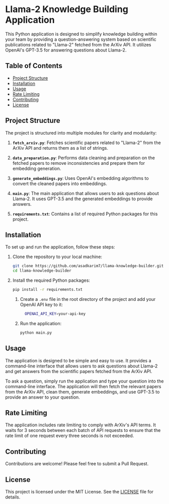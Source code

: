 # Llama-2 Knowledge Building Application

This Python application is designed to simplify knowledge building within your team by providing a question-answering system based on scientific publications related to "Llama-2" fetched from the ArXiv API. It utilizes OpenAI's GPT-3.5 for answering questions about Llama-2.

## Table of Contents

- [Project Structure](#project-structure)
- [Installation](#installation)
- [Usage](#usage)
- [Rate Limiting](#rate-limiting)
- [Contributing](#contributing)
- [License](#license)

## Project Structure

The project is structured into multiple modules for clarity and modularity:

1. **`fetch_arxiv.py`**: Fetches scientific papers related to "Llama-2" from the ArXiv API and returns them as a list of strings.

2. **`data_preparation.py`**: Performs data cleaning and preparation on the fetched papers to remove inconsistencies and prepare them for embedding generation.

3. **`generate_embeddings.py`**: Uses OpenAI's embedding algorithms to convert the cleaned papers into embeddings.

4. **`main.py`**: The main application that allows users to ask questions about Llama-2. It uses GPT-3.5 and the generated embeddings to provide answers.

5. **`requirements.txt`**: Contains a list of required Python packages for this project.

## Installation

To set up and run the application, follow these steps:

1. Clone the repository to your local machine:

   ```bash
   git clone https://github.com/asadkarim7/llama-knowledge-builder.git
   cd llama-knowledge-builder
    ```
2. Install the required Python packages:
    ```bash
   pip install -r requirements.txt
   ```
   1. Create a `.env` file in the root directory of the project and add your OpenAI API key to it:

      ```bash
        OPENAI_API_KEY=your-api-key
        ```
   2. Run the application:
      ```bash
      python main.py
      ```
## Usage

The application is designed to be simple and easy to use. It provides a command-line interface that allows users to ask questions about Llama-2 and get answers from the scientific papers fetched from the ArXiv API.

To ask a question, simply run the application and type your question into the command-line interface. The application will then fetch the relevant papers from the ArXiv API, clean them, generate embeddings, and use GPT-3.5 to provide an answer to your question.

## Rate Limiting

The application includes rate limiting to comply with ArXiv's API terms. It waits for 3 seconds between each batch of API requests to ensure that the rate limit of one request every three seconds is not exceeded.


## Contributing

Contributions are welcome! Please feel free to submit a Pull Request.
    
## License

This project is licensed under the MIT License. See the [LICENSE](LICENSE) file for details.
